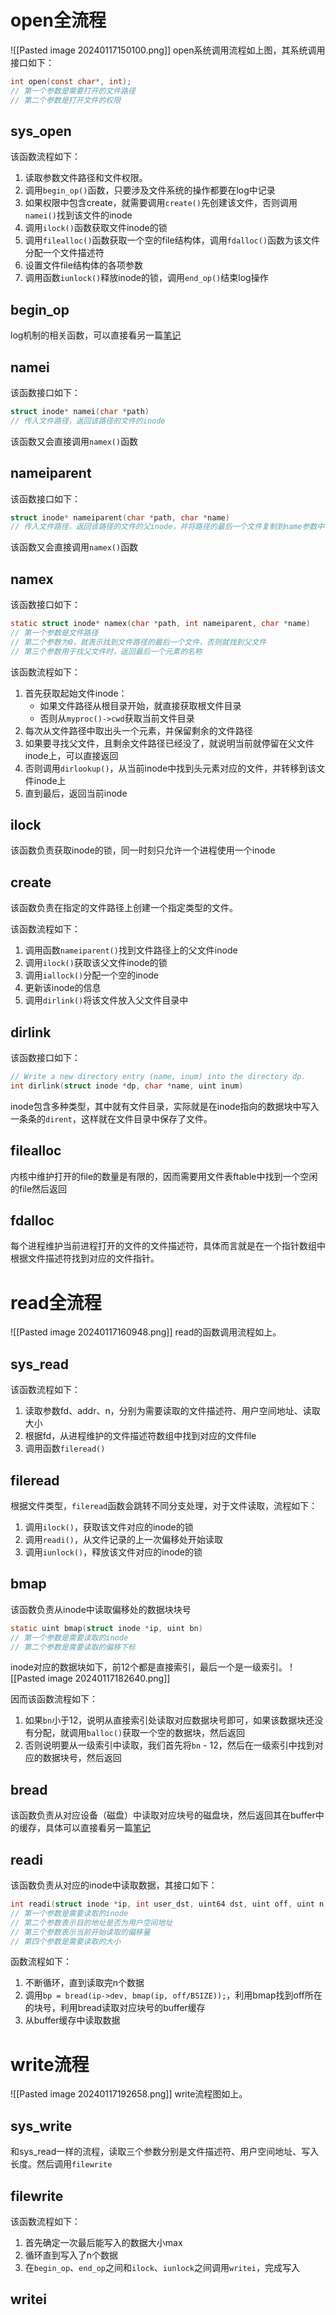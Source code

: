 # open全流程
![[Pasted image 20240117150100.png]]
open系统调用流程如上图，其系统调用接口如下：
```c
int open(const char*, int);
// 第一个参数是需要打开的文件路径
// 第二个参数是打开文件的权限
```

## sys_open
该函数流程如下：
1. 读取参数文件路径和文件权限。
2. 调用`begin_op()`函数，只要涉及文件系统的操作都要在log中记录
3. 如果权限中包含create，就需要调用`create()`先创建该文件，否则调用`namei()`找到该文件的inode
4. 调用`ilock()`函数获取文件inode的锁
5. 调用`filealloc()`函数获取一个空的file结构体，调用`fdalloc()`函数为该文件分配一个文件描述符
6. 设置文件file结构体的各项参数
7. 调用函数`iunlock()`释放inode的锁，调用`end_op()`结束log操作

## begin_op
log机制的相关函数，可以直接看另一篇[笔记](obsidian://open?vault=%E4%BB%8E%E5%A4%A7%E4%B8%89%E5%BC%80%E5%A7%8B%E7%9A%84%E5%AD%A6%E4%B9%A0&file=%E6%93%8D%E4%BD%9C%E7%B3%BB%E7%BB%9F%2FMIT-6.S081%E7%AC%94%E8%AE%B0%2FLec15%20Crash%20recovery)

## namei
该函数接口如下：
```c
struct inode* namei(char *path)
// 传入文件路径，返回该路径的文件的inode
```

该函数又会直接调用`namex()`函数

## nameiparent
该函数接口如下：
```c
struct inode* nameiparent(char *path, char *name)
// 传入文件路径，返回该路径的文件的父inode，并将路径的最后一个文件复制到name参数中
```

该函数又会直接调用`namex()`函数

## namex
该函数接口如下：
```c
static struct inode* namex(char *path, int nameiparent, char *name)
// 第一个参数是文件路径
// 第二个参数为0，就表示找到文件路径的最后一个文件，否则就找到父文件
// 第三个参数用于找父文件时，返回最后一个元素的名称
```

该函数流程如下：
1. 首先获取起始文件inode：
	- 如果文件路径从根目录开始，就直接获取根文件目录
	- 否则从`myproc()->cwd`获取当前文件目录
2. 每次从文件路径中取出头一个元素，并保留剩余的文件路径
3. 如果要寻找父文件，且剩余文件路径已经没了，就说明当前就停留在父文件inode上，可以直接返回
4. 否则调用`dirlookup()`，从当前inode中找到头元素对应的文件，并转移到该文件inode上
5. 直到最后，返回当前inode

## ilock
该函数负责获取inode的锁，同一时刻只允许一个进程使用一个inode

## create
该函数负责在指定的文件路径上创建一个指定类型的文件。

该函数流程如下：
1. 调用函数`nameiparent()`找到文件路径上的父文件inode
2. 调用`ilock()`获取该父文件inode的锁
3. 调用`iallock()`分配一个空的inode
4. 更新该inode的信息
5. 调用`dirlink()`将该文件放入父文件目录中

## dirlink
该函数接口如下：
```c
// Write a new directory entry (name, inum) into the directory dp.  
int dirlink(struct inode *dp, char *name, uint inum)
```
inode包含多种类型，其中就有文件目录，实际就是在inode指向的数据块中写入一条条的`dirent`，这样就在文件目录中保存了文件。

## filealloc
内核中维护打开的file的数量是有限的，因而需要用文件表ftable中找到一个空闲的file然后返回

## fdalloc
每个进程维护当前进程打开的文件的文件描述符，具体而言就是在一个指针数组中根据文件描述符找到对应的文件指针。

# read全流程
![[Pasted image 20240117160948.png]]
read的函数调用流程如上。

## sys_read
该函数流程如下：
1. 读取参数fd、addr、n，分别为需要读取的文件描述符、用户空间地址、读取大小
2. 根据fd，从进程维护的文件描述符数组中找到对应的文件file
3. 调用函数`fileread()`

## fileread
根据文件类型，`fileread`函数会跳转不同分支处理，对于文件读取，流程如下：
1. 调用`ilock()`，获取该文件对应的inode的锁
2. 调用`readi()`，从文件记录的上一次偏移处开始读取
3. 调用`iunlock()`，释放该文件对应的inode的锁

## bmap
该函数负责从inode中读取偏移处的数据块块号
```c
static uint bmap(struct inode *ip, uint bn)
// 第一个参数是需要读取的inode
// 第二个参数是需要读取的偏移下标
```

inode对应的数据块如下，前12个都是直接索引，最后一个是一级索引。
![[Pasted image 20240117182640.png]]

因而该函数流程如下：
1. 如果`bn`小于12，说明从直接索引处读取对应数据块号即可，如果该数据块还没有分配，就调用`balloc()`获取一个空的数据块，然后返回
2. 否则说明要从一级索引中读取，我们首先将`bn` - 12，然后在一级索引中找到对应的数据块号，然后返回

## bread
该函数负责从对应设备（磁盘）中读取对应块号的磁盘块，然后返回其在buffer中的缓存，具体可以直接看另一篇[笔记](obsidian://open?vault=%E4%BB%8E%E5%A4%A7%E4%B8%89%E5%BC%80%E5%A7%8B%E7%9A%84%E5%AD%A6%E4%B9%A0&file=%E6%93%8D%E4%BD%9C%E7%B3%BB%E7%BB%9F%2FMIT-6.S081%E7%AC%94%E8%AE%B0%2FLec14%20File%20systems)

## readi
该函数负责从对应的inode中读取数据，其接口如下：
```c
int readi(struct inode *ip, int user_dst, uint64 dst, uint off, uint n)
// 第一个参数是需要读取的inode
// 第二个参数表示目的地址是否为用户空间地址
// 第三个参数表示当前开始读取的偏移量
// 第四个参数是需要读取的大小
```

函数流程如下：
1. 不断循环，直到读取完n个数据
2. 调用`bp = bread(ip->dev, bmap(ip, off/BSIZE));`，利用bmap找到off所在的块号，利用bread读取对应块号的buffer缓存
3. 从buffer缓存中读取数据

# write流程
![[Pasted image 20240117192658.png]]
write流程图如上。

## sys_write
和sys_read一样的流程，读取三个参数分别是文件描述符、用户空间地址、写入长度。然后调用`filewrite`

## filewrite
该函数流程如下：
1. 首先确定一次最后能写入的数据大小max
2. 循环直到写入了n个数据
3. 在`begin_op`、`end_op`之间和`ilock`、`iunlock`之间调用`writei`，完成写入

## writei
